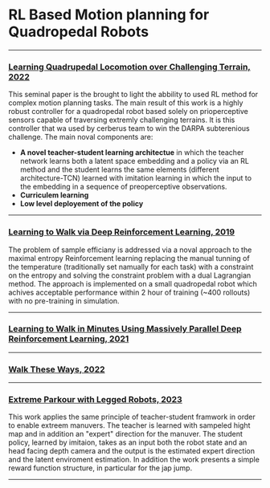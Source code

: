 # RL Based Motion planning for Quadropedal Robots

***
### [Learning Quadrupedal Locomotion over Challenging Terrain, 2022](/Motion_Planning_Quadropedal/RL_Based/Learning%20Quadrupedal%20Locomotion%20over%20Challenging%20Terrain.pdf)
This seminal paper is the brought to light the abbility to used RL method for complex motion planning tasks. The main result of this work is a highly robust controller for a quadropedal robot based solely on prioperceptive sensors capable of traversing extremly challenging terrains. It is this controller that wa used by cerberus team to win the DARPA subterenious challenge.
The main noval components are:
- **A novel teacher-student learning architectue** in which the teacher network learns both a latent space embedding and a policy via an RL method and the student learns the same elements (different architecture-TCN) learned with imitation learning in which the input to the embedding in a sequence of preoperceptive observations.
- **Curriculem learning**
- **Low level deployement of the policy**

 ***

 ### [Learning to Walk via Deep Reinforcement Learning, 2019](/Motion_Planning_Quadropedal/RL_Based/Learning%20to%20Walk%20via%20Deep%20Reinforcement%20Learning.pdf)
The problem of sample efficiany is addressed via a noval approach to the maximal entropy Reinforcement learning replacing the manual tunning of the temperature (traditionally set namually for each task) with a constraint on the entropy and solving the constraint problem with a dual Lagrangian method. The approach is implemented on a small quadropedal robot which achives acceptable performance within 2 hour of training (~400 rollouts) with no pre-training in simulation.

***

### [Learning to Walk in Minutes Using Massively Parallel Deep Reinforcement Learning, 2021](/Motion_Planning_Quadropedal/RL_Based/Learning%20to%20Walk%20in%20Minutes%20Using%20Massively%20Parallel%20Deep%20Reinforcement%20Learning.pdf)

***

### [Walk These Ways, 2022](/Motion_Planning_Quadropedal/RL_Based/Walk%20These%20Ways.pdf)

***

### [Extreme Parkour with Legged Robots, 2023](/Motion_Planning_Quadropedal/RL_Based/Extreme%20Parkour%20with%20Legged%20Robots.pdf)
This work  applies the same principle of teacher-student framwork in order to enable extreem manuvers. The teacher is learned with sampeled hight map and in addition an "expert" direction for the manuver. 
The student policy, learned by imitaion, takes as an input both the robot state and an head facing depth camera and the output is the estimated expert direction and the latent enviroment estimation.
In addition the work presents a simple reward function structure, in particular for the jap jump.

***